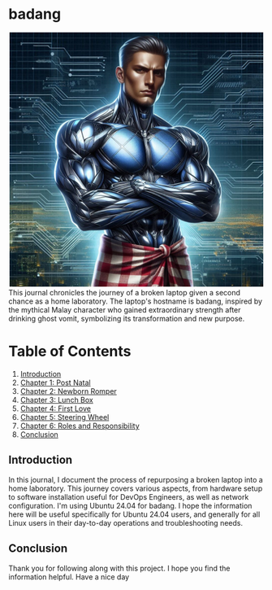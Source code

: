 # badang
<div style="text-align: center;">
  <img src="img/badang.jpeg" alt="Description of the image" width="500"/>
</div>
This journal chronicles the journey of a broken laptop given a second chance as a home laboratory. The laptop's hostname is badang, inspired by the mythical Malay character who gained extraordinary strength after drinking ghost vomit, symbolizing its transformation and new purpose.

# Table of Contents

1. [Introduction](#introduction)
2. [Chapter 1: Post Natal ](./chapter1/README.md)
3. [Chapter 2: Newborn Romper ](./chapter2/README.md)
4. [Chapter 3: Lunch Box ](./chapter3/README.md)
5. [Chapter 4: First Love ](./chapter4/README.md)
6. [Chapter 5: Steering Wheel ](./chapter5/README.md)
6. [Chapter 6: Roles and Responsibility ](./chapter6/README.md)
7. [Conclusion](#conclusion)

## Introduction
In this journal, I document the process of repurposing a broken laptop into a home laboratory. This journey covers various aspects, from hardware setup to software installation useful for DevOps Engineers, as well as network configuration. I'm using Ubuntu 24.04 for badang. I hope the information here will be useful specifically for Ubuntu 24.04 users, and generally for all Linux users in their day-to-day operations and troubleshooting needs.

## Conclusion

Thank you for following along with this project. I hope you find the information helpful. Have a nice day 
